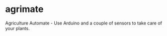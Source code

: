 # agrimate
Agriculture Automate - Use Arduino and a couple of sensors to take care of your plants.  
